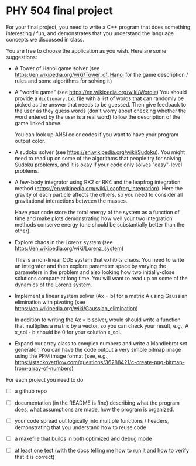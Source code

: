 # PHY 504 final project

For your final project, you need to write a C++ program that does
something interesting / fun, and demonstrates that you understand the
language concepts we discussed in class.

You are free to choose the application as you wish.  Here are some
suggestions:


* A Tower of Hanoi game solver (see
  https://en.wikipedia.org/wiki/Tower_of_Hanoi for the game
  description / rules and some algorithms for solving it)

* A "wordle game" (see https://en.wikipedia.org/wiki/Wordle) You
  should provide a `dictionary.txt` file with a list of words that can
  randomly be picked as the answer that needs to be guessed.  Then
  give feedback to the user as they guess words (don't worry about
  checking whether the word entered by the user is a real word) follow
  the description of the game linked above.

  You can look up ANSI color codes if you want to have your program
  output color.

* A sudoku solver (see https://en.wikipedia.org/wiki/Sudoku).  You
  might need to read up on some of the algorithms that people try for
  solving Sudoku problems, and it is okay if your code only solves
  "easy"-level problems.

* A few-body integrator using RK2 or RK4 and the leapfrog integration
  method (https://en.wikipedia.org/wiki/Leapfrog_integration).  Here
  the gravity of each particle affects the others, so you need to
  consider all gravitational interactions between the masses.

  Have your code store the total energy of the system as a function of
  time and make plots demonstrating how well your two integration
  methods conserve energy (one should be substantially better than the
  other).

* Explore chaos in the Lorenz system (see
  https://en.wikipedia.org/wiki/Lorenz_system)

  This is a non-linear ODE system that exhibits chaos.  You need to
  write an integrator and then explore parameter space by varying the
  parameters in the problem and also looking how two initially-close
  solutions compare at long time.  You will want to read up on some of
  the dynamics of the Lorenz system.

* Implement a linear system solver (Ax = b) for a matrix A using
  Gaussian elimination with pivoting (see
  https://en.wikipedia.org/wiki/Gaussian_elimination)

  In addition to writing the Ax = b solver, would should write a
  function that multiplies a matrix by a vector, so you can check your
  result, e.g., A x_sol - b should be 0 for your solution x_sol.

* Expand our array class to complex numbers and write a Mandlebrot set
  generator.  You can have the code output a very simple bitmap image
  using the PPM image format (see, e.g.,
  https://stackoverflow.com/questions/36288421/c-create-png-bitmap-from-array-of-numbers)




For each project you need to do:

- [ ] a github repo

- [ ] documentation (in the README is fine) describing what the program
      does, what assumptions are made, how the program is organized.

- [ ] your code spread out logically into multiple functions / headers,
      demonstrating that you understand how to reuse code

- [ ] a makefile that builds in both optimized and debug mode

- [ ] at least one test (with the docs telling me how to run it and how
      to verify that it is correct)



